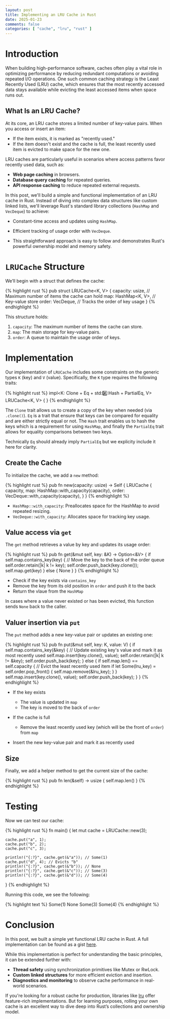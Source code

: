 ```yaml
---
layout: post
title: Implementing an LRU Cache in Rust
date: 2025-01-23
comments: false
categories: [ "cache", "lru", "rust" ]
---
```


# Introduction

When building high-performance software, caches often play a vital role in optimizing performance by reducing redundant 
computations or avoiding repeated I/O operations. One such common caching strategy is the Least Recently Used (LRU) 
cache, which ensures that the most recently accessed data stays available while evicting the least accessed items when 
space runs out.

## What Is an LRU Cache?

At its core, an LRU cache stores a limited number of key-value pairs. When you access or insert an item:

* If the item exists, it is marked as "recently used."
* If the item doesn't exist and the cache is full, the least recently used item is evicted to make space for the new one.

LRU caches are particularly useful in scenarios where access patterns favor recently used data, such as:

* **Web page caching** in browsers.
* **Database query caching** for repeated queries.
* **API response caching** to reduce repeated external requests.

In this post, we'll build a simple and functional implementation of an LRU cache in Rust. Instead of diving into 
complex data structures like custom linked lists, we'll leverage Rust's standard library collections 
(`HashMap` and `VecDeque`) to achieve:

* Constant-time access and updates using `HashMap`.
* Efficient tracking of usage order with `VecDeque`.

* This straightforward approach is easy to follow and demonstrates Rust's powerful ownership model and memory safety.

# `LRUCache` Structure

We’ll begin with a struct that defines the cache:

{% highlight rust %}
pub struct LRUCache<K, V> {
    capacity: usize,                 // Maximum number of items the cache can hold
    map: HashMap<K, V>,              // Key-value store
    order: VecDeque<K>,              // Tracks the order of key usage
}
{% endhighlight %}

This structure holds:

1. `capacity`: The maximum number of items the cache can store.
2. `map`: The main storage for key-value pairs.
3. `order`: A queue to maintain the usage order of keys.

# Implementation

Our implementation of `LRUCache` includes some constraints on the generic types `K` (key) and `V` (value). Specifically, 
the `K` type requires the following traits:

{% highlight rust %}
impl<K: Clone + Eq + std::hash::Hash + PartialEq, V> LRUCache<K, V> {
}
{% endhighlight %}

The `Clone` trait allows us to create a copy of the key when needed (via `.clone()`). `Eq` is a trait that ensure that
keys can be compared for equality and are either strictly equal or not. The `Hash` trait enables us to hash the keys 
which is a requirement for using `HashMap`, and finally the `PartialEq` trait allows for equality comparisons between 
two keys.

Technically `Eq` should already imply `PartialEq` but we explicity include it here for clarity.

## Create the Cache

To initialize the cache, we add a `new` method:

{% highlight rust %}
pub fn new(capacity: usize) -> Self {
    LRUCache {
        capacity,
        map: HashMap::with_capacity(capacity),
        order: VecDeque::with_capacity(capacity),
    }
}
{% endhighlight %}

* `HashMap::with_capacity`: Preallocates space for the HashMap to avoid repeated resizing.
* `VecDeque::with_capacity`: Allocates space for tracking key usage.

## Value access via `get`

The `get` method retrieves a value by key and updates its usage order:

{% highlight rust %}
pub fn get(&mut self, key: &K) -> Option<&V> {
    if self.map.contains_key(key) {
        // Move the key to the back of the order queue
        self.order.retain(|k| k != key);
        self.order.push_back(key.clone());
        self.map.get(key)
    } else {
        None
    }
}
{% endhighlight %}

* Check if the key exists via `contains_key`
* Remove the key from its old position in `order` and push it to the back
* Return the vlaue from the `HashMap`

In cases where a value never existed or has been evicted, this function sends `None` back to the caller.

## Valuer insertion via `put`

The `put` method adds a new key-value pair or updates an existing one:

{% highlight rust %}
pub fn put(&mut self, key: K, value: V) {
    if self.map.contains_key(&key) {
        // Update existing key's value and mark it as most recently used
        self.map.insert(key.clone(), value);
        self.order.retain(|k| k != &key);
        self.order.push_back(key);
    } else {
        if self.map.len() == self.capacity {
            // Evict the least recently used item
            if let Some(lru_key) = self.order.pop_front() {
                self.map.remove(&lru_key);
            }
        }
        self.map.insert(key.clone(), value);
        self.order.push_back(key);
    }
}
{% endhighlight %}

* If the key exists
  * The value is updated in `map`
  * The key is moved to the back of `order`

* If the cache is full
  * Remove the least recently used key (which will be the front of `order`) from `map`

* Insert the new key-value pair and mark it as recently used

## Size

Finally, we add a helper method to get the current size of the cache:

{% highlight rust %}
pub fn len(&self) -> usize {
    self.map.len()
}
{% endhighlight %}

# Testing

Now we can test our cache:

{% highlight rust %}
fn main() {
    let mut cache = LRUCache::new(3);

    cache.put("a", 1);
    cache.put("b", 2);
    cache.put("c", 3);

    println!("{:?}", cache.get(&"a")); // Some(1)
    cache.put("d", 4); // Evicts "b"
    println!("{:?}", cache.get(&"b")); // None
    println!("{:?}", cache.get(&"c")); // Some(3)
    println!("{:?}", cache.get(&"d")); // Some(4)
}
{% endhighlight %}

Running this code, we see the following:

{% highlight text %}
Some(1)
None
Some(3)
Some(4)
{% endhighlight %}

# Conclusion

In this post, we built a simple yet functional LRU cache in Rust. A full implementation can be found as a gist [here](https://gist.github.com/tuttlem/e9da56a2693a550f3ffc3a075fd4925e).

While this implementation is perfect for  understanding the basic principles, it can be extended further with:

* **Thread safety** using synchronization primitives like Mutex or RwLock.
* **Custom linked structures** for more efficient eviction and insertion.
* **Diagnostics and monitoring** to observe cache performance in real-world scenarios.

If you're looking for a robust cache for production, libraries like [lru](https://crates.io/crates/lru) offer feature-rich implementations. But for 
learning purposes, rolling your own cache is an excellent way to dive deep into Rust’s collections and ownership model.

